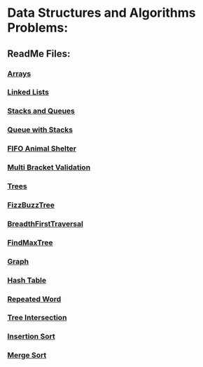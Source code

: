 # Data Structures and Algorithms Problems:

## ReadMe Files:

### [Arrays](readmes/ArraysReadme.md)
### [Linked Lists](readmes/LinkedListReadme.md)
### [Stacks and Queues](readmes/StacksAndQueuesReadme.md)
### [Queue with Stacks](readmes/QueueWithStacksReadme.md)
### [FIFO Animal Shelter](readmes/FIFOAnimalShelter.md)
### [Multi Bracket Validation](readmes/MultiBracketValidation.md)
### [Trees](readmes/Trees.md)
### [FizzBuzzTree](readmes/FizzBuzzTree.md)
### [BreadthFirstTraversal](readmes/BreadthFirstTraversal.md)
### [FindMaxTree](readmes/FindMaxTree.md)
### [Graph](readmes/Graph.md)
### [Hash Table](readmes/HashTable.md)
### [Repeated Word](readmes/RepeatedWord.md)
### [Tree Intersection](readmes/TreeIntersection.md)
### [Insertion Sort](readmes/InsertionSort.md)
### [Merge Sort](readmes/MergeSort.md)